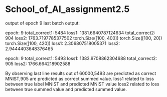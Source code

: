 # School_of_AI_assignment2.5
output of epoch 9 last batch output:

epoch: 9 total_correct1: 5484 loss1: 1381.6640787124634 total_correct2: 904 loss2: 1763.7197785377502
torch.Size([100, 400])
torch.Size([100, 20])
torch.Size([100, 420])
loss1: 2.306807518005371
loss2: 2.9444403648376465

epoch: 9 total_correct1: 5493 loss1: 1383.9708862304688 total_correct2: 905 loss2: 1766.664218902588

By observing last line results out of 60000,5493 are predicted as correct MNIST,905 are predicted as correct summed value.
loss1 related to loss between true label MNIST and predicted MNIST value
loss2 related to loss between true summed value and predicted summed value.
